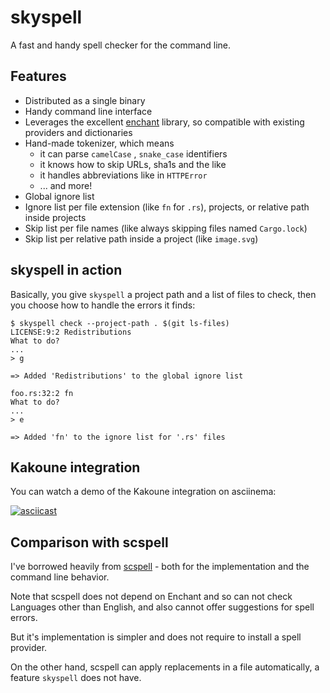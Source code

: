 # skyspell

A fast and handy spell checker for the command line.

## Features

* Distributed as a single binary
* Handy command line interface
* Leverages the excellent [enchant](https://abiword.github.io/enchant/) library,
  so compatible with existing providers and dictionaries
* Hand-made tokenizer, which means
   * it can parse `camelCase` , `snake_case` identifiers
   * it knows how to skip URLs, sha1s and the like
   * it handles abbreviations like in `HTTPError`
   * ... and more!
* Global ignore list
* Ignore list per file extension (like `fn` for `.rs`), projects, or
  relative path inside projects
* Skip list per file names (like always skipping files named `Cargo.lock`)
* Skip list per relative path inside a project (like `image.svg`)

## skyspell in action

Basically, you give `skyspell` a project path and a list of files to check,
then you choose how to handle the errors it finds:

```
$ skyspell check --project-path . $(git ls-files)
LICENSE:9:2 Redistributions
What to do?
...
> g

=> Added 'Redistributions' to the global ignore list

foo.rs:32:2 fn
What to do?
...
> e

=> Added 'fn' to the ignore list for '.rs' files
```

## Kakoune integration

You can watch a demo of the Kakoune integration on asciinema:

[![asciicast](https://asciinema.org/a/427100.svg)](https://asciinema.org/a/427100)

## Comparison with scspell

I've borrowed heavily from [scspell](https://github.com/myint/scspell) -
both for the implementation and the command line behavior.

Note that scspell does not depend on Enchant and so can not check
Languages other than English, and also cannot offer suggestions for
spell errors.

But it's implementation is simpler and does not require to install a
spell provider.

On the other hand, scspell can apply replacements in a file automatically,
a feature `skyspell` does not have.
